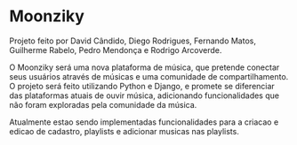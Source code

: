 # Moonziky
Projeto feito por David Cândido, Diego Rodrigues, Fernando Matos, Guilherme Rabelo, Pedro Mendonça e Rodrigo Arcoverde.

O Moonziky será uma nova plataforma de música, que pretende conectar seus usuários através de músicas e uma comunidade de compartilhamento. O projeto será feito utilizando Python e Django, e promete se diferenciar das plataformas atuais de ouvir música, adicionando funcionalidades que não foram exploradas pela comunidade da música.

Atualmente estao sendo implementadas funcionalidades para a criacao e edicao de cadastro, playlists e adicionar musicas nas playlists.
